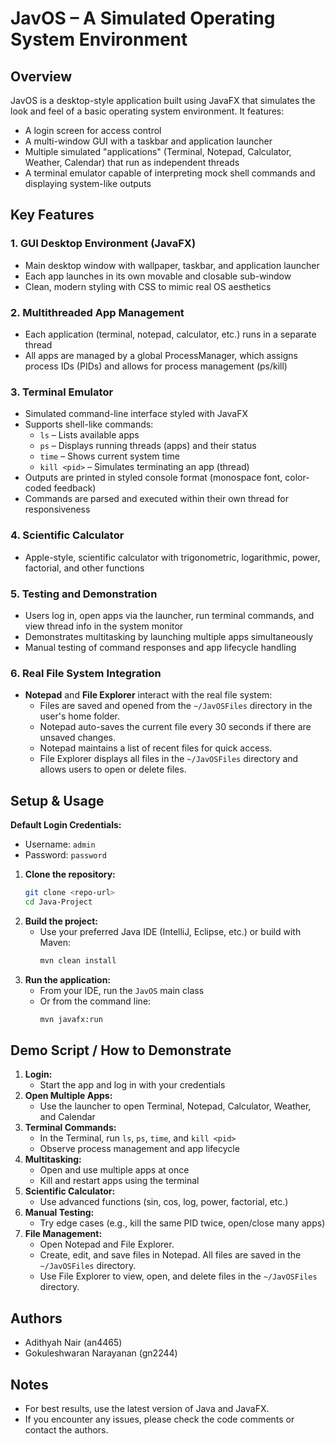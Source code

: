 # JavOS – A Simulated Operating System Environment

## Overview

JavOS is a desktop-style application built using JavaFX that simulates the look and feel of a basic operating system environment. It features:

- A login screen for access control
- A multi-window GUI with a taskbar and application launcher
- Multiple simulated "applications" (Terminal, Notepad, Calculator, Weather, Calendar) that run as independent threads
- A terminal emulator capable of interpreting mock shell commands and displaying system-like outputs

## Key Features

### 1. GUI Desktop Environment (JavaFX)

- Main desktop window with wallpaper, taskbar, and application launcher
- Each app launches in its own movable and closable sub-window
- Clean, modern styling with CSS to mimic real OS aesthetics

### 2. Multithreaded App Management

- Each application (terminal, notepad, calculator, etc.) runs in a separate thread
- All apps are managed by a global ProcessManager, which assigns process IDs (PIDs) and allows for process management (ps/kill)

### 3. Terminal Emulator

- Simulated command-line interface styled with JavaFX
- Supports shell-like commands:
  - `ls` – Lists available apps
  - `ps` – Displays running threads (apps) and their status
  - `time` – Shows current system time
  - `kill <pid>` – Simulates terminating an app (thread)
- Outputs are printed in styled console format (monospace font, color-coded feedback)
- Commands are parsed and executed within their own thread for responsiveness

### 4. Scientific Calculator

- Apple-style, scientific calculator with trigonometric, logarithmic, power, factorial, and other functions

### 5. Testing and Demonstration

- Users log in, open apps via the launcher, run terminal commands, and view thread info in the system monitor
- Demonstrates multitasking by launching multiple apps simultaneously
- Manual testing of command responses and app lifecycle handling

### 6. Real File System Integration

- **Notepad** and **File Explorer** interact with the real file system:
  - Files are saved and opened from the `~/JavOSFiles` directory in the user's home folder.
  - Notepad auto-saves the current file every 30 seconds if there are unsaved changes.
  - Notepad maintains a list of recent files for quick access.
  - File Explorer displays all files in the `~/JavOSFiles` directory and allows users to open or delete files.

## Setup & Usage

**Default Login Credentials:**

- Username: `admin`
- Password: `password`

1. **Clone the repository:**
   ```sh
   git clone <repo-url>
   cd Java-Project
   ```
2. **Build the project:**
   - Use your preferred Java IDE (IntelliJ, Eclipse, etc.) or build with Maven:
     ```sh
     mvn clean install
     ```
3. **Run the application:**
   - From your IDE, run the `JavOS` main class
   - Or from the command line:
     ```sh
     mvn javafx:run
     ```

## Demo Script / How to Demonstrate

1. **Login:**
   - Start the app and log in with your credentials
2. **Open Multiple Apps:**
   - Use the launcher to open Terminal, Notepad, Calculator, Weather, and Calendar
3. **Terminal Commands:**
   - In the Terminal, run `ls`, `ps`, `time`, and `kill <pid>`
   - Observe process management and app lifecycle
4. **Multitasking:**
   - Open and use multiple apps at once
   - Kill and restart apps using the terminal
5. **Scientific Calculator:**
   - Use advanced functions (sin, cos, log, power, factorial, etc.)
6. **Manual Testing:**
   - Try edge cases (e.g., kill the same PID twice, open/close many apps)
7. **File Management:**
   - Open Notepad and File Explorer.
   - Create, edit, and save files in Notepad. All files are saved in the `~/JavOSFiles` directory.
   - Use File Explorer to view, open, and delete files in the `~/JavOSFiles` directory.

## Authors

- Adithyah Nair (an4465)
- Gokuleshwaran Narayanan (gn2244)

## Notes

- For best results, use the latest version of Java and JavaFX.
- If you encounter any issues, please check the code comments or contact the authors.
